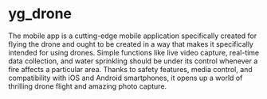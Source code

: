 # yg_drone
The mobile app is a cutting-edge mobile application specifically created for flying the drone and ought to be created in a way that makes it specifically intended for using drones. Simple functions like live video capture, real-time data collection, and water sprinkling should be under its control whenever a fire affects a particular area. Thanks to safety features, media control, and compatibility with iOS and Android smartphones, it opens up a world of thrilling drone flight and amazing photo capture.
